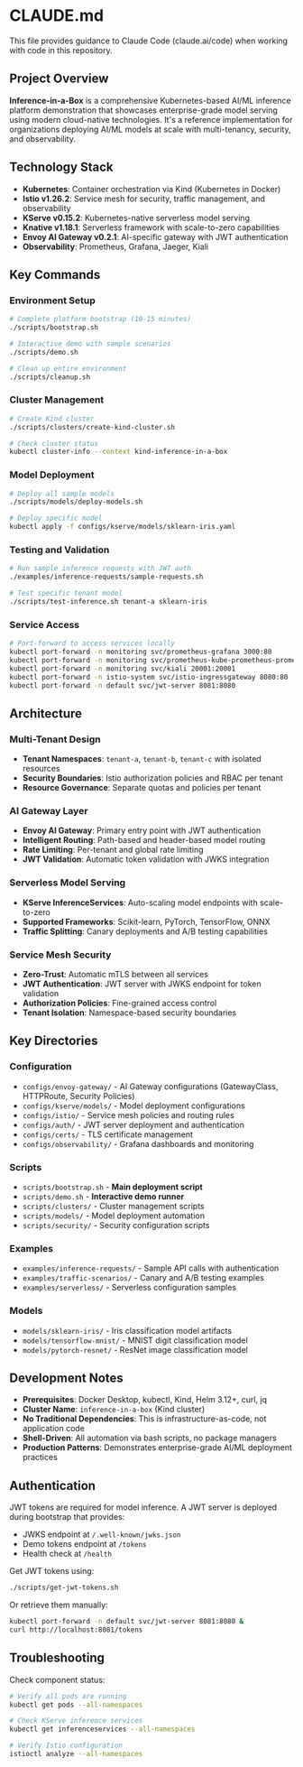 # CLAUDE.md

This file provides guidance to Claude Code (claude.ai/code) when working with code in this repository.

## Project Overview

**Inference-in-a-Box** is a comprehensive Kubernetes-based AI/ML inference platform demonstration that showcases enterprise-grade model serving using modern cloud-native technologies. It's a reference implementation for organizations deploying AI/ML models at scale with multi-tenancy, security, and observability.

## Technology Stack

- **Kubernetes**: Container orchestration via Kind (Kubernetes in Docker)
- **Istio v1.26.2**: Service mesh for security, traffic management, and observability
- **KServe v0.15.2**: Kubernetes-native serverless model serving
- **Knative v1.18.1**: Serverless framework with scale-to-zero capabilities
- **Envoy AI Gateway v0.2.1**: AI-specific gateway with JWT authentication
- **Observability**: Prometheus, Grafana, Jaeger, Kiali

## Key Commands

### Environment Setup
```bash
# Complete platform bootstrap (10-15 minutes)
./scripts/bootstrap.sh

# Interactive demo with sample scenarios
./scripts/demo.sh

# Clean up entire environment
./scripts/cleanup.sh
```

### Cluster Management
```bash
# Create Kind cluster
./scripts/clusters/create-kind-cluster.sh

# Check cluster status
kubectl cluster-info --context kind-inference-in-a-box
```

### Model Deployment
```bash
# Deploy all sample models
./scripts/models/deploy-models.sh

# Deploy specific model
kubectl apply -f configs/kserve/models/sklearn-iris.yaml
```

### Testing and Validation
```bash
# Run sample inference requests with JWT auth
./examples/inference-requests/sample-requests.sh

# Test specific tenant model
./scripts/test-inference.sh tenant-a sklearn-iris
```

### Service Access
```bash
# Port-forward to access services locally
kubectl port-forward -n monitoring svc/prometheus-grafana 3000:80                    # Grafana
kubectl port-forward -n monitoring svc/prometheus-kube-prometheus-prometheus 9090:9090 # Prometheus
kubectl port-forward -n monitoring svc/kiali 20001:20001                             # Kiali
kubectl port-forward -n istio-system svc/istio-ingressgateway 8080:80                # AI Gateway via Istio
kubectl port-forward -n default svc/jwt-server 8081:8080                             # JWT Server
```

## Architecture

### Multi-Tenant Design
- **Tenant Namespaces**: `tenant-a`, `tenant-b`, `tenant-c` with isolated resources
- **Security Boundaries**: Istio authorization policies and RBAC per tenant
- **Resource Governance**: Separate quotas and policies per tenant

### AI Gateway Layer
- **Envoy AI Gateway**: Primary entry point with JWT authentication
- **Intelligent Routing**: Path-based and header-based model routing  
- **Rate Limiting**: Per-tenant and global rate limiting
- **JWT Validation**: Automatic token validation with JWKS integration

### Serverless Model Serving
- **KServe InferenceServices**: Auto-scaling model endpoints with scale-to-zero
- **Supported Frameworks**: Scikit-learn, PyTorch, TensorFlow, ONNX
- **Traffic Splitting**: Canary deployments and A/B testing capabilities

### Service Mesh Security
- **Zero-Trust**: Automatic mTLS between all services
- **JWT Authentication**: JWT server with JWKS endpoint for token validation
- **Authorization Policies**: Fine-grained access control
- **Tenant Isolation**: Namespace-based security boundaries

## Key Directories

### Configuration
- `configs/envoy-gateway/` - AI Gateway configurations (GatewayClass, HTTPRoute, Security Policies)
- `configs/kserve/models/` - Model deployment configurations
- `configs/istio/` - Service mesh policies and routing rules
- `configs/auth/` - JWT server deployment and authentication
- `configs/certs/` - TLS certificate management
- `configs/observability/` - Grafana dashboards and monitoring

### Scripts
- `scripts/bootstrap.sh` - **Main deployment script**
- `scripts/demo.sh` - **Interactive demo runner**
- `scripts/clusters/` - Cluster management scripts
- `scripts/models/` - Model deployment automation
- `scripts/security/` - Security configuration scripts

### Examples
- `examples/inference-requests/` - Sample API calls with authentication
- `examples/traffic-scenarios/` - Canary and A/B testing examples
- `examples/serverless/` - Serverless configuration samples

### Models
- `models/sklearn-iris/` - Iris classification model artifacts
- `models/tensorflow-mnist/` - MNIST digit classification model
- `models/pytorch-resnet/` - ResNet image classification model

## Development Notes

- **Prerequisites**: Docker Desktop, kubectl, Kind, Helm 3.12+, curl, jq
- **Cluster Name**: `inference-in-a-box` (Kind cluster)
- **No Traditional Dependencies**: This is infrastructure-as-code, not application code
- **Shell-Driven**: All automation via bash scripts, no package managers
- **Production Patterns**: Demonstrates enterprise-grade AI/ML deployment practices

## Authentication

JWT tokens are required for model inference. A JWT server is deployed during bootstrap that provides:
- JWKS endpoint at `/.well-known/jwks.json`
- Demo tokens endpoint at `/tokens`
- Health check at `/health`

Get JWT tokens using:
```bash
./scripts/get-jwt-tokens.sh
```

Or retrieve them manually:
```bash
kubectl port-forward -n default svc/jwt-server 8081:8080 &
curl http://localhost:8081/tokens
```

## Troubleshooting

Check component status:
```bash
# Verify all pods are running
kubectl get pods --all-namespaces

# Check KServe inference services
kubectl get inferenceservices --all-namespaces

# Verify Istio configuration
istioctl analyze --all-namespaces
```